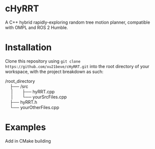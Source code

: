 # cHyRRT
A C++ hybrid rapidly-exploring random tree motion planner, compatible with OMPL and ROS 2 Humble.

# Installation
Clone this repository using `git clone https://github.com/xu21beve/cHyRRT.git` into the root directory of your workspace, with the project breakdown as such:

/root_directory  <br />
&nbsp;&nbsp;&nbsp;&nbsp;├── /src <br />
&nbsp;&nbsp;&nbsp;&nbsp; |&nbsp;&nbsp;&nbsp;&nbsp;&nbsp;&nbsp;&nbsp;&nbsp;├── hyRRT.cpp <br />
&nbsp;&nbsp;&nbsp;&nbsp; |&nbsp;&nbsp;&nbsp;&nbsp;&nbsp;&nbsp;&nbsp;&nbsp;└── yourSrcFiles.cpp <br />
&nbsp;&nbsp;&nbsp;&nbsp;├── hyRRT.h <br />
&nbsp;&nbsp;&nbsp;&nbsp;└── yourOtherFiles.cpp <br />

# Examples
Add in CMake building
